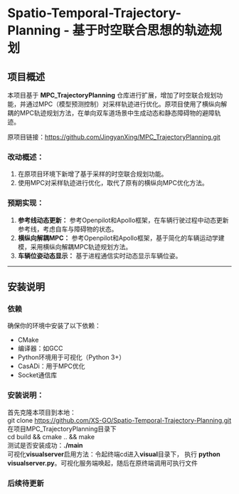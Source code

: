 # **Spatio-Temporal-Trajectory-Planning - 基于时空联合思想的轨迹规划**

## **项目概述**
本项目基于 **MPC_TrajectoryPlanning** 仓库进行扩展，增加了时空联合规划功能，并通过MPC（模型预测控制）对采样轨迹进行优化。原项目使用了横纵向解耦的MPC轨迹规划方法，在单向双车道场景中生成动态和静态障碍物的避障轨迹。

原项目链接：https://github.com/JingyanXing/MPC_TrajectoryPlanning.git

### **改动概述：**
1. 在原项目环境下新增了基于采样的时空联合规划功能。
2. 使用MPC对采样轨迹进行优化，取代了原有的横纵向MPC优化方法。

### **预期实现：**
1. **参考线动态更新：** 参考Openpilot和Apollo框架，在车辆行驶过程中动态更新参考线，考虑自车与障碍物的状态。
2. **横纵向解耦MPC：** 参考Openpilot和Apollo框架，基于简化的车辆运动学建模，采用横纵向解耦MPC轨迹规划方法。
3. **车辆位姿动态显示：** 基于进程通信实时动态显示车辆位姿。

---

## **安装说明**

### **依赖**
确保你的环境中安装了以下依赖：
- CMake
- 编译器：如GCC
- Python环境用于可视化（Python 3+）
- CasADi：用于MPC优化
- Socket通信库

### **安装说明：**
首先克隆本项目到本地：<br>
git clone https://github.com/XS-GO/Spatio-Temporal-Trajectory-Planning.git
在项目MPC_TrajectoryPlanning目录下<br>
cd build && cmake .. && make<br>
测试是否安装成功：**./main**<br>
可视化**visualserver**启用方法：令起终端cd进入**visual**目录下， 执行 **python visualserver.py**。可视化服务端唤起，随后在原终端调用可执行文件 <br>

### **后续待更新**
